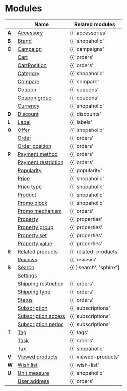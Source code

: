 # Modules

||Name|Related modules|
|---|---|---|
|**A**|[Accessory](modules/accessory/home.md)|{{ 'accessories'|available_with }}|
|**B**|[Brand](modules/brand/home.md)|{{ 'shopaholic'|available_with }}|
|**C**|[Campaign](modules/campaign/home.md)|{{ 'campaigns'|available_with }}|
||[Cart](modules/cart/home.md)|{{ 'orders'|available_with }}|
||[CartPosition](modules/cart-position/home.md)|{{ 'orders'|available_with }}|
||[Category](modules/category/home.md)|{{ 'shopaholic'|available_with }}|
||[Compare](modules/compare/home.md)|{{ 'compare'|available_with }}|
||[Coupon](modules/coupon/home.md)|{{ 'coupons'|available_with }}|
||[Coupon group](modules/coupon-group/home.md)|{{ 'coupons'|available_with }}|
||[Currency](modules/currency/home.md)|{{ 'shopaholic'|available_with }}|
|**D**|[Discount](modules/discount/home.md)|{{ 'discounts'|available_with }}|
|**L**|[Label](modules/label/home.md)|{{ 'labels'|available_with }}|
|**O**|[Offer](modules/offer/home.md)|{{ 'shopaholic'|available_with }}|
||[Order](modules/order/home.md)|{{ 'orders'|available_with }}|
||[Order position](modules/order-position/home.md)|{{ 'orders'|available_with }}|
|**P**|[Payment method](modules/payment-method/home.md)|{{ 'orders'|available_with }}|
||[Payment restriction](modules/payment-restriction/home.md)|{{ 'orders'|available_with }}|
||[Popularity](modules/popularity/home.md)|{{ 'popularity'|available_with }}|
||[Price](modules/price/home.md)|{{ 'shopaholic'|available_with }}|
||[Price type](modules/price-type/home.md)|{{ 'shopaholic'|available_with }}|
||[Product](modules/product/home.md)|{{ 'shopaholic'|available_with }}|
||[Promo block](modules/promo-block/home.md)|{{ 'shopaholic'|available_with }}|
||[Promo mechanism](modules/promo-mechanism/home.md)|{{ 'orders'|available_with }}|
||[Property](modules/property/home.md)|{{ 'properties'|available_with }}|
||[Property group](modules/property-group/home.md)|{{ 'properties'|available_with }}|
||[Property set](modules/property-set/home.md)|{{ 'properties'|available_with }}|
||[Property value](modules/property-value/home.md)|{{ 'properties'|available_with }}|
|**R**|[Related products](modules/related-products/home.md)|{{ 'related-products'|available_with }}|
||[Reviews](modules/review/home.md)|{{ 'reviews'|available_with }}|
|**S**|[Search](modules/search/home.md)|{{ ['search', 'sphinx']|available_with }}|
||[Settings](modules/settings/home.md)||
||[Shipping restriction](modules/shipping-restriction/home.md)|{{ 'orders'|available_with }}|
||[Shipping type](modules/shipping-type/home.md)|{{ 'orders'|available_with }}|
||[Status](modules/status/home.md)|{{ 'orders'|available_with }}|
||[Subscription](modules/subscription/home.md)|{{ 'subscriptions'|available_with }}|
||[Subscription access](modules/subscription-access/home.md)|{{ 'subscriptions'|available_with }}|
||[Subscription period](modules/subscription-period/home.md)|{{ 'subscriptions'|available_with }}|
|**T**|[Tag](modules/tag/home.md)|{{ 'tags'|available_with }}|
||[Task](modules/task/home.md)|{{ 'orders'|available_with }}|
||[Tax](modules/tax/home.md)|{{ 'shopaholic'|available_with }}|
|**V**|[Viewed products](modules/viewed-products/home.md)|{{ 'viewed-products'|available_with }}|
|**W**|[Wish list](modules/wish-list/home.md)|{{ 'wish-list'|available_with }}|
|**U**|[Unit measure](modules/measure/home.md)|{{ 'shopaholic'|available_with }}|
||[User address](modules/user-address/home.md)|{{ 'orders'|available_with }}|
